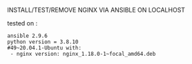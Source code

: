 INSTALL/TEST/REMOVE NGINX VIA ANSIBLE ON LOCALHOST

tested on :

    ansible 2.9.6
    python version = 3.8.10
    #49~20.04.1-Ubuntu with:
     - nginx version: nginx_1.18.0-1~focal_amd64.deb

